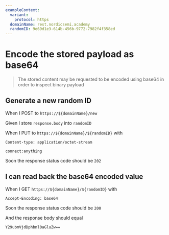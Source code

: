 ```yaml
---
exampleContext:
  variant:
    protocol: https
  domainName: rest.nordicsemi.academy
  randomID: 9e69d1e3-614b-456b-9772-7982f4f358ed
---
```


# Encode the stored payload as base64

> The stored content may be requested to be encoded using base64 in order to
> inspect binary payload

## Generate a new random ID

When I POST to `https://${domainName}/new`

Given I store `response.body` into `randomID`

When I PUT to `https://${domainName}/${randomID}` with

```
Content-type: application/octet-stream

connect:anything
```

Soon the response status code should be `202`

## I can read back the base64 encoded value

When I GET `https://${domainName}/${randomID}` with

```
Accept-Encoding: base64
```

Soon the response status code should be `200`

And the response body should equal

```
Y29ubmVjdDphbnl0aGluZw==
```
